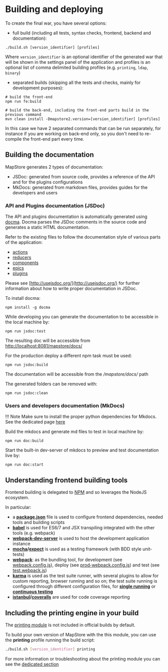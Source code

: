 # Building and deploying

To create the final war, you have several options:

* full build (including all tests, syntax checks, frontend, backend and documentation):

 `./build.sh [version_identifier] [profiles]`

 Where `version_identifier` is an optional identifier of the generated war that will be shown in the settings panel of the application and profiles is an optional list of comma delimited building profiles (e.g. `printing`, `ldap`, `binary`)

* separated builds (skipping all the tests and checks, mainly for development purposes):

```bin sh
# build the front-end
npm run fe:build 

# build the back-end, including the front-end parts build in the previous command
mvn clean install -Dmapstore2.version=[version_identifier] [profiles] 
```

In this case we have 2 separated commands that can be run separately, for instance if you are working on back-end only, so you don't need to re-compile the front-end part every time.

## Building the documentation

MapStore generates 2 types of documentation:

* JSDoc: generated from source code, provides a reference of the API and for the plugins configurations
* MkDocs: generated from markdown files, provides guides for the developers and users

### API and Plugins documentation (JSDoc)

The API and plugins documentation is automatically generated using [docma](http://onury.github.io/docma/). Docma
parses the JSDoc comments in the source code and generates a static HTML documentation.

Refer to the existing files to follow the documentation style of various parts of the application:

* [actions](https://github.com/geosolutions-it/MapStore2/blob/master/web/client/actions/controls.js)
* [reducers](https://github.com/geosolutions-it/MapStore2/blob/master/web/client/reducers/controls.js)
* [components](https://github.com/geosolutions-it/MapStore2/blob/master/web/client/components/buttons/FullScreenButton.jsx)
* [epics](https://github.com/geosolutions-it/MapStore2/blob/master/web/client/epics/fullscreen.js)
* [plugins](https://github.com/geosolutions-it/MapStore2/blob/master/web/client/plugins/Login.jsx)

Please see [http://usejsdoc.org/](http://usejsdoc.org/) for further information about how to write proper documentation in JSDoc.

To install docma:

`npm install -g docma`

While developing you can generate the documentation to be accessible in the local machine by:

`npm run jsdoc:test`

The resulting doc will be accessible from [http://localhost:8081/mapstore/docs/](http://localhost:8081/mapstore/docs/)

For the production deploy a different npm task must be used:

`npm run jsdoc:build`

The documentation will be accessible from the */mapstore/docs/* path

The generated folders can be removed with:

`npm run jsdoc:clean`

### Users and developers documentation (MkDocs)

!!! Note
    Make sure to install the proper python dependencies for Mkdocs.
    See the dedicated page [here](./documentation-guidelines.md#building-documentation)

Build the mkdocs and generate md files to test in local machine by:

`npm run doc:build`

Start the built-in dev-server of mkdocs to preview and test documentation live by:

`npm run doc:start`

## Understanding frontend building tools

Frontend building is delegated to [NPM](https://www.npmjs.com/) and so leverages the NodeJS ecosystem.

In particular:

* a **[package.json](https://github.com/geosolutions-it/MapStore2/blob/master/package.json)** file is used to configure frontend dependencies, needed tools and building scripts
* **[babel](https://babeljs.io/)** is used for ES6/7 and JSX transpiling integrated with the other tools (e.g. webpack)
* **[webpack-dev-server](http://webpack.github.io/docs/webpack-dev-server.html)** is used to host the development application instance
* **[mocha](http://mochajs.org/)/[expect](https://github.com/mjackson/expect)** is used as a testing framework (with BDD style unit-tests)
* **[webpack](http://webpack.github.io/)**: as the bundling tool, for development (see [webpack.config.js](https://github.com/geosolutions-it/MapStore2/blob/master/build/webpack.config.js)), deploy (see [prod-webpack.config.js](https://github.com/geosolutions-it/MapStore2/blob/master/build/prod-webpack.config.js)) and test (see [test.webpack.js](https://github.com/geosolutions-it/MapStore2/blob/master/build/tests.webpack.js))
* **[karma](http://karma-runner.github.io/)** is used as the test suite runner, with several plugins to allow for custom reporting, browser running and so on; the test suite running is configured through different configuration files, for **[single running](https://github.com/geosolutions-it/MapStore2/blob/master/build/karma.conf.single-run.js)**  or **[continuous testing](https://github.com/geosolutions-it/MapStore2/blob/master/build/karma.conf.continuous-test.js)**
* **[istanbul](https://gotwarlost.github.io/istanbul/)/[coveralls](https://www.npmjs.com/package/coveralls)** are used for code coverage reporting

## Including the printing engine in your build

The [printing module](printing-module.md#printing-module) is not included in official builds by default.

To build your own version of MapStore with the this module, you can use the **printing** profile running the build script:

```sh
./build.sh [version_identifier] printing
```

For more information or troubleshooting about the printing module you can see the [dedicated section](printing-module.md#printing-module)
